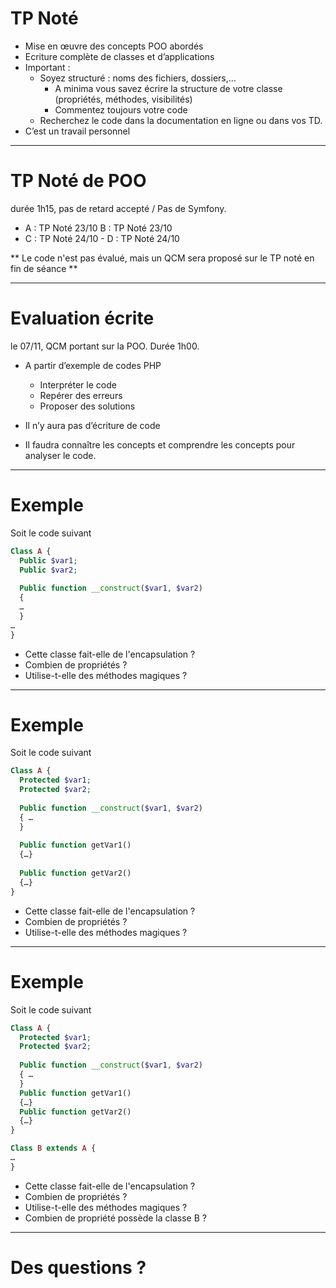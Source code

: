 # TP Noté

* Mise en œuvre des concepts POO abordés
* Ecriture complète de classes et d’applications
* Important :
  * Soyez structuré : noms des fichiers, dossiers,…
    * A minima vous savez écrire la structure de votre classe (propriétés, méthodes, visibilités)
    * Commentez toujours votre code
  * Recherchez le code dans la documentation en ligne ou dans vos TD.
* C’est un travail personnel

---

# TP Noté de POO

durée 1h15, pas de retard accepté / Pas de Symfony.

* A : TP Noté 23/10  B : TP Noté 23/10
* C : TP Noté 24/10 - D : TP Noté 24/10

** Le code n'est pas évalué, mais un QCM sera proposé sur le TP noté en fin de séance **

---

# Evaluation écrite

le 07/11, QCM portant sur la POO. Durée 1h00.

* A partir d’exemple de codes PHP
  * Interpréter le code
  * Repérer des erreurs
  * Proposer des solutions

* Il n’y aura pas d’écriture de code
* Il faudra connaître les concepts et comprendre les concepts pour analyser le code.

---

# Exemple

<div class="col1">
Soit le code suivant

```php
Class A {
  Public $var1;
  Public $var2;
  
  Public function __construct($var1, $var2)
  { 
  …
  }
…
}
```
</div>
<div class="col2">

* Cette classe fait-elle de l'encapsulation ?
* Combien de propriétés ?
* Utilise-t-elle des méthodes magiques ?

</div>

---

# Exemple

<div class="col1">
Soit le code suivant

```php
Class A {
  Protected $var1;
  Protected $var2;
  
  Public function __construct($var1, $var2)
  { …
  }
  
  Public function getVar1()
  {…}
  
  Public function getVar2()
  {…}
}
```
</div>
<div class="col2">

* Cette classe fait-elle de l'encapsulation ?
* Combien de propriétés ?
* Utilise-t-elle des méthodes magiques ?

</div>

---

# Exemple

<div class="col1">
Soit le code suivant

```php
Class A {
  Protected $var1;
  Protected $var2;
  
  Public function __construct($var1, $var2)
  { …
  }
  Public function getVar1()
  {…}
  Public function getVar2()
  {…}
}

Class B extends A {
…
}

```
</div>
<div class="col2">

* Cette classe fait-elle de l'encapsulation ?
* Combien de propriétés ?
* Utilise-t-elle des méthodes magiques ?
* Combien de propriété possède la classe B ?

</div>

---

# Des questions ?
